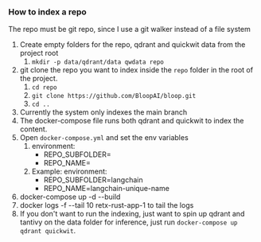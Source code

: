 ### How to index a repo
The repo must be git repo, since I use a git walker instead of a file system
1. Create empty folders for the repo, qdrant and quickwit data from the project root 
   1. `mkdir -p data/qdrant/data qwdata repo`
2. git clone the repo you want to index inside the `repo` folder in the root of the project. 
   1. `cd repo`
   2. `git clone https://github.com/BloopAI/bloop.git`
   3. `cd ..`
3. Currently the system only indexes the main branch 
4. The docker-compose file runs both qdrant and quickwit to index the content.
5. Open `docker-compose.yml` and set the env variables 
   1. environment:
      - REPO_SUBFOLDER=<Name of your folder of your git project inside the repo folder. Just use the folder name of your project>
      - REPO_NAME=<Any identifier for the repo. Its unique identifier string of your choice>
   2. Example:
    environment:
      - REPO_SUBFOLDER=langchain
      - REPO_NAME=langchain-unique-name
6. docker-compose up -d --build
7. docker logs -f --tail 10  retx-rust-app-1 to tail the logs
8. If you don't want to run the indexing, just want to spin up qdrant and tantivy on the data folder for inference, just run `docker-compose up qdrant quickwit`.
